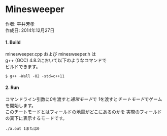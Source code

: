 Minesweeper
===========

作者: 平井芳孝  
作成日: 2014年12月27日  

#### 1. Build  
minesweeper.cpp および minesweeper.h は  
g++ (GCC) 4.8.2において以下のようなコマンドで  
ビルドできます。  

```
$ g++ -Wall -O2 -std=c++11 
```

#### 2. Run  
コマンドライン引数に*0*を渡すと*通常モード*で
*1*を渡すと*チートモード*でゲームを開始します。  
このチートモードとはフィールドの地雷がどこにあるのかを
実際のフィールドの真下に表示するモードです。  
```
./a.out 1または0
```


